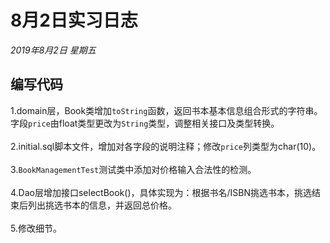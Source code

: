# 8月2日实习日志  
*2019年8月2日 星期五*  
## 编写代码  
1.domain层，Book类增加`toString`函数，返回书本基本信息组合形式的字符串。字段`price`由float类型更改为`String`类型，调整相关接口及类型转换。  
<br>2.initial.sql脚本文件，增加对各字段的说明注释；修改`price`列类型为char(10)。  
<br>3.`BookManagementTest`测试类中添加对价格输入合法性的检测。  
<br>4.Dao层增加接口selectBook()，具体实现为：根据书名/ISBN挑选书本，挑选结束后列出挑选书本的信息，并返回总价格。  
<br>5.修改细节。  